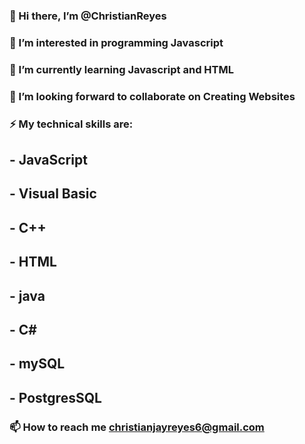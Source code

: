 ### 👋 Hi there, I’m @ChristianReyes

### 👀 I’m interested in programming Javascript 

### 🌱 I’m currently learning Javascript and HTML

### 💞️ I’m looking forward to collaborate on Creating Websites

### ⚡ My technical skills are:
## - JavaScript
## - Visual Basic
## - C++
## - HTML
## - java
## - C#
## - mySQL
## - PostgresSQL
### 📫 How to reach me christianjayreyes6@gmail.com
